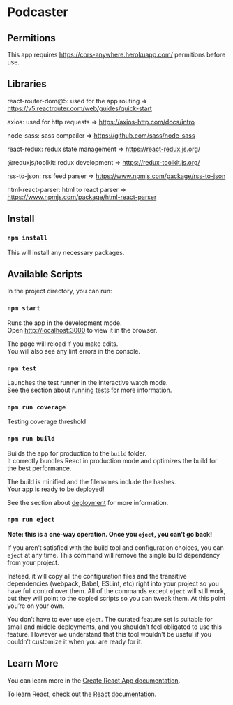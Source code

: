 # Podcaster

## Permitions

This app requires https://cors-anywhere.herokuapp.com/ permitions before use.

## Libraries

react-router-dom@5: used for the app routing => https://v5.reactrouter.com/web/guides/quick-start

axios: used for http requests => https://axios-http.com/docs/intro

node-sass: sass compailer => https://github.com/sass/node-sass

react-redux: redux state management => https://react-redux.js.org/

@reduxjs/toolkit: redux development => https://redux-toolkit.js.org/

rss-to-json: rss feed parser => https://www.npmjs.com/package/rss-to-json

html-react-parser: html to react parser => https://www.npmjs.com/package/html-react-parser

## Install

### `npm install`

This will install any necessary packages.

###

## Available Scripts

In the project directory, you can run:

### `npm start`

Runs the app in the development mode.\
Open [http://localhost:3000](http://localhost:3000) to view it in the browser.

The page will reload if you make edits.\
You will also see any lint errors in the console.

### `npm test`

Launches the test runner in the interactive watch mode.\
See the section about [running tests](https://facebook.github.io/create-react-app/docs/running-tests) for more information.

### `npm run coverage`

Testing coverage threshold

### `npm run build`

Builds the app for production to the `build` folder.\
It correctly bundles React in production mode and optimizes the build for the best performance.

The build is minified and the filenames include the hashes.\
Your app is ready to be deployed!

See the section about [deployment](https://facebook.github.io/create-react-app/docs/deployment) for more information.

### `npm run eject`

**Note: this is a one-way operation. Once you `eject`, you can’t go back!**

If you aren’t satisfied with the build tool and configuration choices, you can `eject` at any time. This command will remove the single build dependency from your project.

Instead, it will copy all the configuration files and the transitive dependencies (webpack, Babel, ESLint, etc) right into your project so you have full control over them. All of the commands except `eject` will still work, but they will point to the copied scripts so you can tweak them. At this point you’re on your own.

You don’t have to ever use `eject`. The curated feature set is suitable for small and middle deployments, and you shouldn’t feel obligated to use this feature. However we understand that this tool wouldn’t be useful if you couldn’t customize it when you are ready for it.

## Learn More

You can learn more in the [Create React App documentation](https://facebook.github.io/create-react-app/docs/getting-started).

To learn React, check out the [React documentation](https://reactjs.org/).
